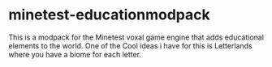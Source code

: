 # minetest-educationmodpack
This is a modpack for the Minetest voxal game engine that adds educational elements to the world.
One of the Cool ideas i have for this is Letterlands where you have a biome for each letter.
